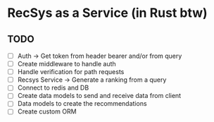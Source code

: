 # RecSys as a Service (in Rust btw)

## TODO
* [ ] Auth -> Get token from header bearer and/or from query
* [ ] Create middleware to handle auth 
* [ ] Handle verification for path requests 
* [ ] Recsys Service -> Generate a ranking from a query
* [ ] Connect to redis and DB 
* [ ] Create data models to send and receive data from client 
* [ ] Data models to create the recommendations 
* [ ] Create custom ORM